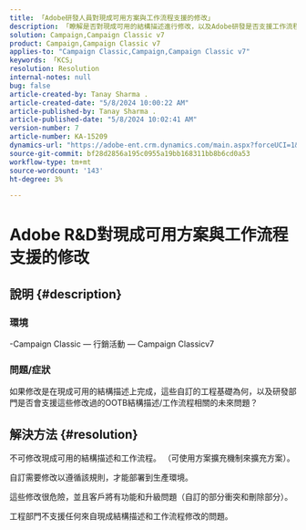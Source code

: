 ```yaml
---
title: 「Adobe研發人員對現成可用方案與工作流程支援的修改」
description: 「瞭解是否對現成可用的結構描述進行修改，以及Adobe研發是否支援工作流程。」
solution: Campaign,Campaign Classic v7
product: Campaign,Campaign Classic v7
applies-to: "Campaign Classic,Campaign,Campaign Classic v7"
keywords: 「KCS」
resolution: Resolution
internal-notes: null
bug: false
article-created-by: Tanay Sharma .
article-created-date: "5/8/2024 10:00:22 AM"
article-published-by: Tanay Sharma .
article-published-date: "5/8/2024 10:02:41 AM"
version-number: 7
article-number: KA-15209
dynamics-url: "https://adobe-ent.crm.dynamics.com/main.aspx?forceUCI=1&pagetype=entityrecord&etn=knowledgearticle&id=7efa2ec2-210d-ef11-9f8a-6045bd026dc7"
source-git-commit: bf28d2856a195c0955a19bb168311bb8b6cd0a53
workflow-type: tm+mt
source-wordcount: '143'
ht-degree: 3%

---
```


# Adobe R&amp;D對現成可用方案與工作流程支援的修改

## 說明 {#description}

<b>

### 環境

</b>

-Campaign Classic — 行銷活動 — Campaign Classicv7


### <b>問題/症狀</b>

如果修改是在現成可用的結構描述上完成，這些自訂的工程基礎為何，以及研發部門是否會支援這些修改過的OOTB結構描述/工作流程相關的未來問題？


## 解決方法 {#resolution}


不可修改現成可用的結構描述和工作流程。 （可使用方案擴充機制來擴充方案）。

自訂需要修改以遵循該規則，才能部署到生產環境。

這些修改很危險，並且客戶將有功能和升級問題（自訂的部分衝突和刪除部分）。

工程部門不支援任何來自現成結構描述和工作流程修改的問題。
